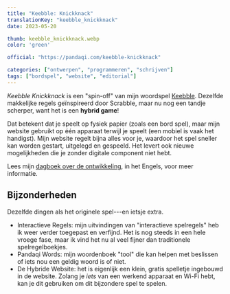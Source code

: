 ```yaml
---
title: "Keebble: Knickknack"
translationKey: "keebble_knickknack"
date: 2023-05-20

thumb: keebble_knickknack.webp
color: 'green'

official: "https://pandaqi.com/keebble-knickknack"

categories: ["ontwerpen", "programmeren", "schrijven"]
tags: ["bordspel", "website", "editorial"]
---
```


_Keebble Knickknack_ is een "spin-off" van mijn woordspel [Keebble](/nl/ontwerpen/keebble). Dezelfde makkelijke regels geïnspireerd door Scrabble, maar nu nog een tandje scherper, want het is een **hybrid game**!

Dat betekent dat je speelt op fysiek papier (zoals een bord spel), maar mijn website gebruikt op één apparaat terwijl je speelt (een mobiel is vaak het handigst). Mijn website regelt bijna alles voor je, waardoor het spel sneller kan worden gestart, uitgelegd en gespeeld. Het levert ook nieuwe mogelijkheden die je zonder digitale component niet hebt.

Lees mijn [dagboek over de ontwikkeling](https://pandaqi.com/blog/boardgames/keebble-knickknack), in het Engels, voor meer informatie.

## Bijzonderheden

Dezelfde dingen als het originele spel---en ietsje extra.

* Interactieve Regels: mijn uitvindingen van "interactieve spelregels" heb ik weer verder toegepast en verfijnd. Het is nog steeds in een hele vroege fase, maar ik vind het nu al veel fijner dan traditionele spelregelboekjes.
* Pandaqi Words: mijn woordenboek "tool" die kan helpen met beslissen of iets nou een geldig woord is of niet.
* De Hybride Website: het is eigenlijk een klein, gratis spelletje ingebouwd in de website. Zolang je _iets_ van een werkend apparaat en Wi-Fi hebt, kan je dit gebruiken om dit bijzondere spel te spelen.